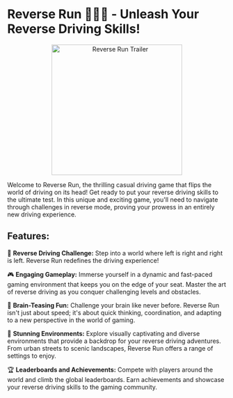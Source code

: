 # Reverse Run 🚗🚕🚙 - Unleash Your Reverse Driving Skills!

<p align="center">
  <img src="https://github.com/NoobBaez/run/blob/master/final_5fa19083b4162a003809ce96_684451-min.gif" width="300" alt="Reverse Run Trailer">
</p>

Welcome to Reverse Run, the thrilling casual driving game that flips the world of driving on its head! Get ready to put your reverse driving skills to the ultimate test. In this unique and exciting game, you'll need to navigate through challenges in reverse mode, proving your prowess in an entirely new driving experience.

## Features:

🚗 **Reverse Driving Challenge:** Step into a world where left is right and right is left. Reverse Run redefines the driving experience!

🎮 **Engaging Gameplay:** Immerse yourself in a dynamic and fast-paced gaming environment that keeps you on the edge of your seat. Master the art of reverse driving as you conquer challenging levels and obstacles.

🌟 **Brain-Teasing Fun:** Challenge your brain like never before. Reverse Run isn't just about speed; it's about quick thinking, coordination, and adapting to a new perspective in the world of gaming.

🌆 **Stunning Environments:** Explore visually captivating and diverse environments that provide a backdrop for your reverse driving adventures. From urban streets to scenic landscapes, Reverse Run offers a range of settings to enjoy.

🏆 **Leaderboards and Achievements:** Compete with players around the world and climb the global leaderboards. Earn achievements and showcase your reverse driving skills to the gaming community.
